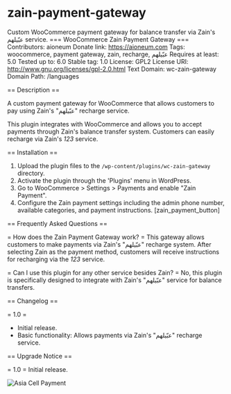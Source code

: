 # zain-payment-gateway
Custom WooCommerce payment gateway for balance transfer via Zain's عبّيلهم service.
=== WooCommerce Zain Payment Gateway ===
Contributors: aioneum
Donate link: https://aioneum.com
Tags: woocommerce, payment gateway, zain, recharge, عبّيلهم
Requires at least: 5.0
Tested up to: 6.0
Stable tag: 1.0
License: GPL2
License URI: http://www.gnu.org/licenses/gpl-2.0.html
Text Domain: wc-zain-gateway
Domain Path: /languages

== Description ==

A custom payment gateway for WooCommerce that allows customers to pay using Zain's "عبّيلهم" recharge service.

This plugin integrates with WooCommerce and allows you to accept payments through Zain's balance transfer system. Customers can easily recharge via Zain's *123* service.

== Installation ==

1. Upload the plugin files to the `/wp-content/plugins/wc-zain-gateway` directory.
2. Activate the plugin through the 'Plugins' menu in WordPress.
3. Go to WooCommerce > Settings > Payments and enable "Zain Payment".
4. Configure the Zain payment settings including the admin phone number, available categories, and payment instructions.
[zain_payment_button]

== Frequently Asked Questions ==

= How does the Zain Payment Gateway work? =
This gateway allows customers to make payments via Zain's "عبّيلهم" recharge system. After selecting Zain as the payment method, customers will receive instructions for recharging via the *123* service.

= Can I use this plugin for any other service besides Zain? =
No, this plugin is specifically designed to integrate with Zain's "عبّيلهم" service for balance transfers.

== Changelog ==

= 1.0 =
* Initial release.
* Basic functionality: Allows payments via Zain's "عبّيلهم" recharge service.

== Upgrade Notice ==

= 1.0 =
Initial release.


 ![Asia Cell Payment](https://github.com/aioneumco/zain-payment-gateway/blob/main/wc-zain-gateway/images/zain.webo?raw=true)

